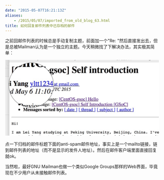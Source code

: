```yaml
---
date: "2015-05-07T16:21:13Z"
aliases:
    - /2015/05/07/imported_from_old_blog_63.html
title: 如何回复邮件列表中已存档的邮件
---
```


之前回邮件列表的时候总是手动复制主题，前面加一个"Re: "然后直接发出去，但是总被Mailman认为是一个独立的主题。今天稍微找了下解决办法，其实极其简单：

![](/content/images/2016/05/figure.jpg)

点一下归档的邮件标题下面的anti-spam邮件地址，事实上是一个mailto链接，链到邮件列表的地址（而不是显示的发件人地址）。然后在邮件客户端里面直接回复就ok。

当然啦，最好GNU Mailman也做一个类似Google Groups那样的Web界面，毕竟现在不少用户从未接触邮件列表。
